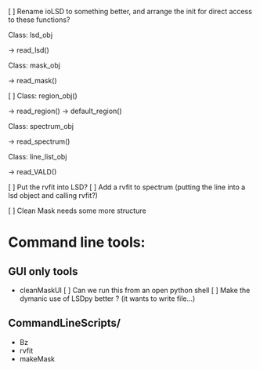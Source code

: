 [ ] Rename ioLSD to something better, and arrange the init for direct access to these functions?



Class: lsd_obj

-> read_lsd()

Class: mask_obj

-> read_mask()

[ ] Class: region_obj()

-> read_region()
-> default_region()


Class: spectrum_obj

-> read_spectrum()

Class: line_list_obj

-> read_VALD()


[ ] Put the rvfit into LSD?
[ ] Add a rvfit to spectrum (putting the line into a lsd object and calling rvfit?)


[ ] Clean Mask needs some more structure


# Command line tools:


## GUI only tools

- cleanMaskUI
[ ] Can we run this from an open python shell
[ ] Make the dymanic use of LSDpy better ? (it wants to write file...)


## CommandLineScripts/ 
- Bz
- rvfit
- makeMask
